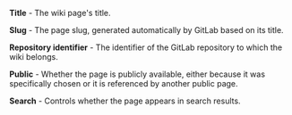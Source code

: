 **Title** - The wiki page's title.

**Slug** - The page slug, generated automatically by GitLab based on its title.

**Repository identifier** - The identifier of the GitLab repository to which the wiki belongs.

**Public** - Whether the page is publicly available, either because it was specifically chosen or it is referenced by another public page.

**Search** - Controls whether the page appears in search results.
